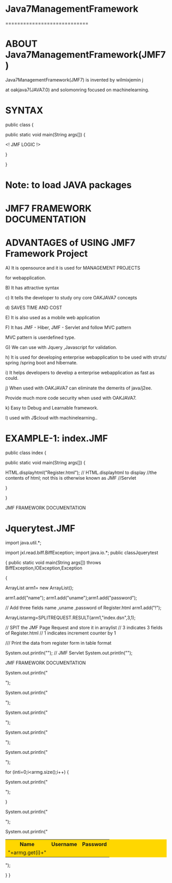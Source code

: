 # Java7ManagementFramework
============================

ABOUT  Java7ManagementFramework(JMF7)  
=================================== 

Java7ManagementFramework(JMF7)   is  invented  by  wilmixjemin  j  

at  oakjava7(JAVA7.0)  and  solomonring  focused on machinelearning.



SYNTAX
=======

<JMF>

<J>


public class <CLASSNAME> {

public  static void  main(String args[])
{

<!  JMF LOGIC !>


}

}


</JMF>



Note: <J>  to  load   JAVA  packages  
=====










JMF7   FRAMEWORK  DOCUMENTATION
===============================


ADVANTAGES of USING JMF7  Framework Project
==========================================

A)  It   is opensource   and  it  is  used   for  MANAGEMENT  PROJECTS  

for  webapplication.

B)  It  has  attractive syntax 

c)  It   tells   the  developer  to  study  ony  core  OAKJAVA7 concepts

d) SAVES  TIME  AND  COST

E)  It  is also  used as  a mobile  web  application

F) It  has  JMF - Hiber, JMF - Servlet and  follow  MVC  pattern

MVC  pattern  is  userdefined type.

G) We   can  use   with Jquery ,Javascript  for  validation.

h) It  is  used  for developing enterprise  webapplication  to  be  used     with  struts/ spring /spring  boot and  hibernate.

i)  It  helps   developers   to  develop  a   enterprise webapplication  as  fast  as   could.

j)  When  used    with  OAKJAVA7   can   eliminate   the  demerits   of  java/j2ee.

Provide  much  more     code security  when  used  with OAKJAVA7.

k)  Easy  to   Debug  and  Learnable  framework.

l) used  with   J$cloud  with machinelearning..




EXAMPLE-1: index.JMF
=====================

<JMF>




public class index {

public  static void  main(String args[])
{


HTML.displayhtml("Register.html"); //  HTML.displayhtml  to   display  //the  contents  of  html;  not  this  is  otherwise known  as  JMF //Servlet 



}

}


JMF   FRAMEWORK  DOCUMENTATION


</JMF>



Jquerytest.JMF
==============


<JMF>

import  java.util.*;

import jxl.read.biff.BiffException;
import java.io.*;
public  classJquerytest

{
public  static  void  main(String args[]) throws  BiffException,IOException,Exception

{



ArrayList<String> arm1= new  ArrayList<String>();

arm1.add("name");
arm1.add("uname");arm1.add("password");

//  Add    three  fields   name ,uname ,password  of  Register.html
arm1.add("!");




ArrayList<String>armg=SPLITREQUEST.RESULT(arm1,"index.dsn",3,1);

// SPIT the  JMF Page  Request  and  store it  in  arraylist
//  3  indicates  3  fields  of  Register.html
//  1  indicates  increment  counter  by  1


///  Print   the  data   from  register  form  in  table  format

System.out.println("<table style='width:100%' bgcolor=gold>");
// JMF  Servlet
System.out.println("<tr>");

JMF   FRAMEWORK  DOCUMENTATION

System.out.println("  <th>Name</th>");

System.out.println("  <th>Username</th>"); 

System.out.println("  <th>Password</th>");


System.out.println(" </tr>");

System.out.println(" <tr>");



for (inti=0;i<armg.size();i++)
{


System.out.println("<td>"+armg.get(i)+"</td>");

 }


System.out.println(" </tr>");


System.out.println("</table>");





}
}


</JMF>


